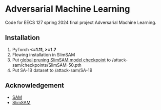 # Adversarial Machine Learning
Code for EECS 127 spring 2024 final project Adversarial Machine Learning.

## Installation
1. PyTorch **<=1.11, >=1.7**
2. Flowing installation in SlimSAM
3. Put [global pruning SlimSAM model checkpoint](https://drive.google.com/file/d/1bTjBZs2oWHeo6OPxumD_Gces4VCcU0JI/view?usp=sharing) to /attack-sam/checkpoints/SlimSAM-50.pth
4. Put SA-1B dataset to /attack-sam/SA-1B

## Acknowledgement
- [SAM](https://github.com/facebookresearch/segment-anything)
- [SlimSAM](https://github.com/czg1225/SlimSAM?tab=readme-ov-file)
